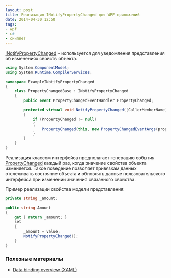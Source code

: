 ```yaml
---
layout: post
title: Реализация INotifyPropertyChanged для WPF приложений
date: 2014-04-30 12:50
tags:
- wpf
- c#
- сниппет
---
```


[INotifyPropertyChanged](http://msdn.microsoft.com/en-us/library/system.componentmodel.inotifypropertychanged.aspx) - используется для уведомления представления об изменениях свойств объекта.

```csharp
using System.ComponentModel;
using System.Runtime.CompilerServices;

namespace ExampleINotifyPropertyChanged
{
	class PropertyChangedBase : INotifyPropertyChanged
	{
		public event PropertyChangedEventHandler PropertyChanged;

		protected virtual void NotifyPropertyChanged([CallerMemberName]string propertyName = null)
		{
			if (PropertyChanged != null)
			{
				PropertyChanged(this, new PropertyChangedEventArgs(propertyName));
			}
		}
	}
}
```

Реализация классом интерфейса предполагает генерацию события [PropertyChanged](http://msdn.microsoft.com/en-us/library/system.componentmodel.inotifypropertychanged.propertychanged.aspx) каждый раз, когда значение свойства объекта изменяется.
Такое поведение позволяет привязкам данных отслеживать состояние объекта и обновлять данные пользовательского интерфейса при изменении значения связанного свойства.

Пример реализации свойства модели представления:

```csharp
private string _amount;

public string Amount
{
	get { return _amount; }
	set
	{
		_amount = value;
		NotifyPropertyChanged();
	}
}
```

### Полезные материалы

* [Data binding overview (XAML)](http://msdn.microsoft.com/en-us/library/windows/apps/xaml/hh758320.aspx)
